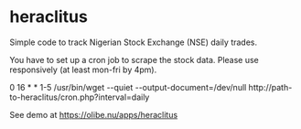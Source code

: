 # heraclitus
Simple code to track Nigerian Stock Exchange (NSE) daily trades.

You have to set up a cron job to scrape the stock data.
Please use responsively (at least mon-fri by 4pm).

0 16 * * 1-5 /usr/bin/wget --quiet --output-document=/dev/null http://path-to-heraclitus/cron.php?interval=daily

See demo at https://olibe.nu/apps/heraclitus
